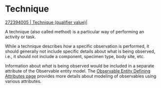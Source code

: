 # Technique

[ 272394005 | Technique (qualifier value)|](http://snomed.info/id/272394005 "272394005 | Technique \(qualifier value\) |")

A technique (also called method) is a particular way of performing an activity or task.

While a technique describes  _how_ a specific observation is performed, it should generally not include specific details about what is being observed, i.e., it should not include a component, specimen type, body site, etc. 

Information about  _what_ is being observed would be included in a separate attribute of the Observable entity model. The [Observable Entity Defining Attributes page](https://confluence.ihtsdotools.org/display/DOCEG/Observable+Entity+Defining+Attributes) provides more details about modeling of observables using various attributes.

  

